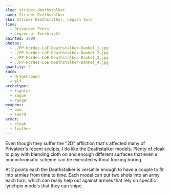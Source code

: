 ```yaml
---
slug: strider-deathstalker
name: Strider Deathstalker
sku: Strider Deathstalker, Legion Solo
line:
  - Privateer Press
  - Legion of Everblight
painted: 2009
photos:
  - ./PP-Hordes-LoE-Deathstalker-Dankel_1.jpg
  - ./PP-Hordes-LoE-Deathstalker-Dankel_2.jpg
  - ./PP-Hordes-LoE-Deathstalker-Dankel_3.jpg
  - ./PP-Hordes-LoE-Deathstalker-Dankel_4.jpg
quantity: 2
race:
  - dragonspawn
  - elf
archetype:
  - fighter
  - rogue
  - ranger
weapons:
  - bow
  - sword
armor:
  - cloak
  - leather
---
```


Even though they suffer the "2D" affliction that's affected many of Privateer's recent sculpts, I do like the Deathstalker models. Plenty of cloak to play with blending cloth on and enough different surfaces that even a monochromatic scheme can be executed without looking boring.

At 2 points each the Deathstalker is versatile enough to have a couple to fit into armies from time to time. Each model can put two shots into an army each turn, which can really help out against armies that rely on specific lynchpin models that they can snipe.

